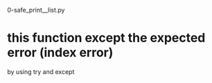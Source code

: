 0-safe_print__list.py
# this function except the expected error (index error)
by using 
try and except 
